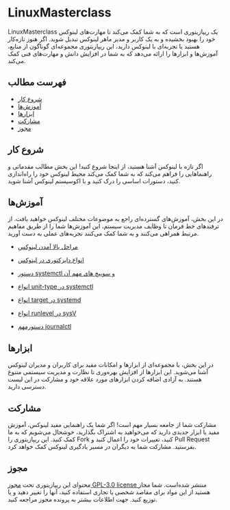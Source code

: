 # LinuxMasterclass

LinuxMasterclass یک ریپازیتوری است که به شما کمک می‌کند تا مهارت‌های لینوکس خود را بهبود بخشیده و به یک کاربر و مدیر ماهر لینوکس تبدیل شوید. اگر هنوز تازه‌کار هستید یا تجربه‌ای با لینوکس دارید، این ریپازیتوری مجموعه‌ای گوناگون از منابع، آموزش‌ها و ابزارها را ارائه می‌دهد که به شما در افزایش دانش و مهارت‌های فنی کمک می‌کند.

## فهرست مطالب

- [شروع کار](#شروع-کار)
- [آموزش‌ها](#آموزش‌ها)
- [ابزارها](#ابزارها)
- [مشارکت](#مشارکت)
- [مجوز](#مجوز)

## شروع کار

اگر تازه با لینوکس آشنا هستید، از اینجا شروع کنید! این بخش مطالب مقدماتی و راهنماهایی را فراهم می‌کند که به شما کمک می‌کند محیط لینوکس خود را راه‌اندازی کنید، دستورات اساسی را درک کنید و با اکوسیستم لینوکس آشنا شوید.

## آموزش‌ها

در این بخش، آموزش‌های گسترده‌ای راجع به موضوعات مختلف لینوکس خواهید یافت. از ترفندهای خط فرمان تا وظایف مدیریت سیستم، این آموزش‌ها شما را از طریق مفاهیم مرتبط همراهی می‌کنند و به شما کمک می‌کنند تجربه‌های عملی به دست آورید.

*  [مراحل بالا آمدن لینوکس ](https://github.com/Aminkomeili/LinuxMasterclass/blob/main/Week%201/%D9%86%D8%AD%D9%88%D9%87%20%DB%8C%20%D8%A8%D8%A7%D9%84%D8%A7%20%D8%A7%D9%85%D8%AF%D9%86%20%D9%84%DB%8C%D9%86%D9%88%DA%A9%D8%B3.md)
*  [انواع دایرکتوری در لینوکس](https://github.com/Aminkomeili/LinuxMasterclass/blob/main/Week%201/%D8%A7%D9%86%D9%88%D8%A7%D8%B9%20%D8%AF%D8%A7%DB%8C%D8%B1%DA%A9%D8%AA%D9%88%D8%B1%DB%8C.md)
  
* [دستور systemctl و سوییچ های مهم آن](https://github.com/Aminkomeili/LinuxMasterclass/blob/main/systemctl%20%DA%86%DB%8C%D8%B3%D8%AA.md)

* [انواع unit-type در systemctl](https://github.com/Aminkomeili/LinuxMasterclass/blob/main/Week%201/%D8%A7%D9%86%D9%88%D8%A7%D8%B9%20unit-type%20%D8%AF%D8%B1%20systemctl.md)

* [انواع target در systemd](https://github.com/Aminkomeili/LinuxMasterclass/blob/main/Week%201/%D8%A7%D9%86%D9%88%D8%A7%D8%B9%20%20target%20%D8%AF%D8%B1%20systemctl.md)

* [انواع  runlevel در sysV](https://github.com/Aminkomeili/LinuxMasterclass/blob/main/Week%201/%D8%A7%D9%86%D9%88%D8%A7%D8%B9%20runlevel%20%D8%AF%D8%B1%20sysV.md)
  
* [دستورمهم journalctl](https://github.com/Aminkomeili/LinuxMasterclass/blob/main/Week%201/%D8%AF%D8%B3%D8%AA%D9%88%D8%B1%20journalctl%20%DA%86%DB%8C%D8%B3%D8%AA.md)


## ابزارها

در این بخش، با مجموعه‌ای از ابزارها و امکانات مفید برای کاربران و مدیران لینوکس آشنا می‌شوید. این ابزارها از افزایش بهره‌وری تا نظارت و مدیریت سیستمی متنوع هستند. به آزادی اضافه کردن ابزارهای مورد علاقه خود و مشارکت در این لیست دسترسی دارید.

## مشارکت

مشارکت شما از جامعه بسیار مهم است! اگر شما یک راهنمایی مفید لینوکس، آموزش مفید یا ابزار جدیدی دارید که می‌خواهید به اشتراک بگذارید، خوشحال می‌شویم که به ما کمک کنید. این ریپازیتوری را Fork کنید، تغییرات خود را اعمال کنید و Pull Request بفرستید. مشارکت شما به دیگران در مسیر یادگیری لینوکس کمک خواهد کرد.

## مجوز

محتوای این ریپازیتوری تحت [مجوز GPL-3.0 license ](LICENSE) منتشر شده‌است. شما مجاز هستید از این مواد برای مقاصد شخصی یا تجاری استفاده کنید، آنها را تغییر دهید و یا توزیع کنید. جهت اطلاعات بیشتر به پرونده مجوز مراجعه کنید.
